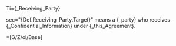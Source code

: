 Ti={_Receiving_Party}

sec="{Def.Receiving_Party.Target}" means a {_party} who receives {_Confidential_Information} under {_this_Agreement}.

=[G/Z/ol/Base]

